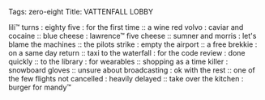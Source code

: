 Tags: zero-eight
Title: VATTENFALL LOBBY
  
lili™ turns : eighty five : for the first time :: a wine red volvo : caviar and cocaine :: blue cheese : lawrence™ five cheese :: sumner and morris : let's blame the machines :: the pilots strike : empty the airport :: a free brekkie : on a same day return :: taxi to the waterfall : for the code review : done quickly :: to the library : for wearables :: shopping as a time killer : snowboard gloves :: unsure about broadcasting : ok with the rest :: one of the few flights not cancelled : heavily delayed :: take over the kitchen : burger for mandy™ 